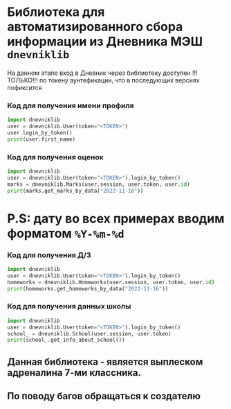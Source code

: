 # Библиотека для автоматизированного сбора информации из Дневника МЭШ ```dnevniklib```

 На данном этапе вход в Дневник через библиотеку доступен !!!ТОЛЬКО!!! по токену аунтефикации, что в последующих версиях пофиксится

### Код для получения имени профиля
```python 
import dnevniklib
user = dnevniklib.User(token="<TOKEN>")
user.login_by_token()
print(user.first_name)
```

### Код для получения оценок
```python
import dnevniklib
user = dnevniklib.User(token="<TOKEN>").login_by_token()
marks = dnevniklib.Marks(user.session, user.token, user.id)
print(marks.get_marks_by_data("2022-11-16"))
```
# P.S: дату во всех примерах вводим форматом ```%Y-%m-%d```

### Код для получения Д/З 
```python
import dnevniklib
user = dnevniklib.User(token="<TOKEN>").login_by_token()
homeworks = dnevniklib.Homeworks(user.session, user.token, user.id)
print(homeworks.get_homeworks_by_data("2022-11-16"))
```

### Код для получения данных школы
```python
import dnevniklib
user = dnevniklib.User(token="<TOKEN>").login_by_token()
school_ = dnevniklib.School(user.session, user.token)
print(school_.get_info_about_school())
```

## Данная библиотека - является выплеском адреналина 7-ми классника.
## По поводу багов обращаться к создателю